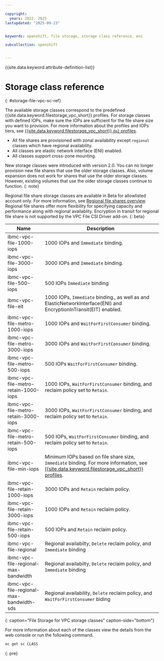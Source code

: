 ```yaml
---

copyright: 
  years: 2022, 2025
lastupdated: "2025-09-23"


keywords: openshift, file storage, storage class reference, eni

subcollection: openshift


---
```


{{site.data.keyword.attribute-definition-list}}


# Storage class reference
{: #storage-file-vpc-sc-ref}

The available storage classes correspond to the predefined {{site.data.keyword.filestorage_vpc_short}} profiles. For storage classes with defined IOPs, make sure the IOPs are sufficient for the file share size you want to provision. For more information about the profiles and IOPs tiers, see [{{site.data.keyword.filestorage_vpc_short}} `dp2` profiles](/docs/vpc?topic=vpc-file-storage-profiles&interface=ui#dp2-profile).

- All file shares are provisioned with zonal availability except `regional` classes which have regional availability.
- All classes are elastic network interface (ENI) enabled.
- All classes support cross-zone mounting.

New storage classes were introduced with version 2.0. You can no longer provision new file shares that use the older storage classes. Also, volume expansion does not work for shares that use the older storage classes. However, existing volumes that use the older storage classes continue to function.
{: note}

Regional file share storage classes are available in Beta for allowlisted account only. For more information, see [Regional file shares overview](/docs/vpc?topic=vpc-file-storage-vpc-about#regional-file-storage-overview). Regional file shares offer more flexibility for specifying capacity and performance along with regional availablity. Encryption in transit for regional file share is not supported by the VPC File CSI Driver add-on.
{: beta}


| Name | Description |
| --- | --- |
| ibmc-vpc-file-1000-iops | 1000 IOPs and `Immediate` binding. |
| ibmc-vpc-file-3000-iops | 3000 IOPs and `Immediate` binding. |
| ibmc-vpc-file-500-iops | 500 IOPs `Immediate` binding |
| ibmc-vpc-file-eit | 1000 IOPs, `Immediate` binding., as well as and ElasticNetworkInterface(ENI) and EncryptionInTransit(EIT) enabled. |
| ibmc-vpc-file-metro-1000-iops | 1000 IOPs and `WaitForFirstConsumer` binding. |
| ibmc-vpc-file-metro-3000-iops | 3000 IOPs and `WaitForFirstConsumer` binding. |
| ibmc-vpc-file-metro-500-iops | 500 IOPs `WaitForFirstConsumer` binding. |
| ibmc-vpc-file-metro-retain-1000-iops | 1000 IOPs, `WaitForFirstConsumer` binding, and reclaim policy set to `Retain`. |
| ibmc-vpc-file-metro-retain-3000-iops | 3000 IOPs, `WaitForFirstConsumer` binding, and reclaim policy set to `Retain`. |
| ibmc-vpc-file-metro-retain-500-iops | 500 IOPs, `WaitForFirstConsumer` binding, and reclaim policy set to `Retain`. |
| ibmc-vpc-file-min-iops | Minimum IOPs based on file share size, `Immediate` binding. For more information, see [{{site.data.keyword.filestorage_vpc_short}} profiles](/docs/vpc?topic=vpc-file-storage-profiles&interface=ui#dp2-profile). |
| ibmc-vpc-file-retain-1000-iops | 3000 IOPs and `Retain` reclaim policy. |
| ibmc-vpc-file-retain-3000-iops | 1000 IOPs and `Retain` reclaim policy. |
| ibmc-vpc-file-retain-500-iops | 500 IOPs and `Retain` reclaim policy. |
| ibmc-vpc-file-regional | Regional availabilty, `Delete` reclaim policy, and `Immediate` binding |
| ibmc-vpc-file-regional-max-bandwidth | Regional availabilty, `Delete` reclaim policy, and `Immediate` binding |
| ibmc-vpc-file-regional-max-bandwidth-sds | Regional availability, `Delete` reclaim policy, and `WaitForFirstConsumer` biding |
{: caption="File Storage for VPC storage classes" caption-side="bottom"}

For more information about each of the classes view the details from the web console or run the following command.

```sh
oc get sc CLASS
```
{: pre}
